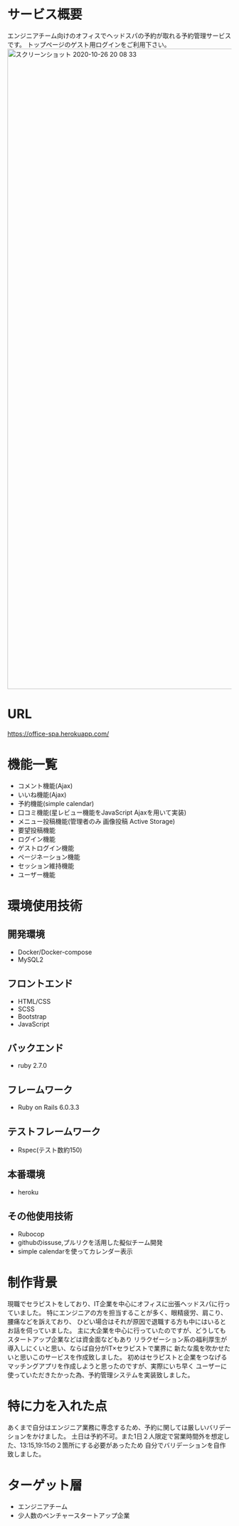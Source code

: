# サービス概要
エンジニアチーム向けのオフィスでヘッドスパの予約が取れる予約管理サービスです。
トップページのゲスト用ログインをご利用下さい。
<img width="1440" alt="スクリーンショット 2020-10-26 20 08 33" src="https://user-images.githubusercontent.com/67625513/97171652-261d7300-17d1-11eb-9529-b6826e7e8186.png">

# URL
https://office-spa.herokuapp.com/

# 機能一覧
- コメント機能(Ajax)
- いいね機能(Ajax)
- 予約機能(simple calendar)
- 口コミ機能(星レビュー機能をJavaScript Ajaxを用いて実装)
- メニュー投稿機能(管理者のみ 画像投稿 Active Storage)
- 要望投稿機能
- ログイン機能
- ゲストログイン機能
- ページネーション機能
- セッション維持機能
- ユーザー機能

# 環境使用技術

## 開発環境
- Docker/Docker-compose
- MySQL2

## フロントエンド
- HTML/CSS
- SCSS
- Bootstrap
- JavaScript

## バックエンド
- ruby 2.7.0

## フレームワーク
- Ruby on Rails 6.0.3.3

## テストフレームワーク
- Rspec(テスト数約150)

## 本番環境
- heroku

## その他使用技術
- Rubocop
- githubのissuse,プルリクを活用した擬似チーム開発
- simple calendarを使ってカレンダー表示

# 制作背景
現職でセラピストをしており、IT企業を中心にオフィスに出張ヘッドスパに行っていました。
特にエンジニアの方を担当することが多く、眼精疲労、肩こり、腰痛などを訴えており、
ひどい場合はそれが原因で退職する方も中にはいるとお話を伺っていました。
主に大企業を中心に行っていたのですが、どうしてもスタートアップ企業などは資金面などもあり
リラクゼーション系の福利厚生が導入しにくいと思い、ならば自分がIT×セラピストで業界に
新たな風を吹かせたいと思いこのサービスを作成致しました。
初めはセラピストと企業をつなげるマッチングアプリを作成しようと思ったのですが、実際にいち早く
ユーザーに使っていただきたかった為、予約管理システムを実装致しました。

# 特に力を入れた点
あくまで自分はエンジニア業務に専念するため、予約に関しては厳しいバリデーションをかけました。
土日は予約不可。また1日２人限定で営業時間外を想定した、13:15,19:15の２箇所にする必要があったため
自分でバリデーションを自作致しました。

# ターゲット層
- エンジニアチーム
- 少人数のベンチャースタートアップ企業